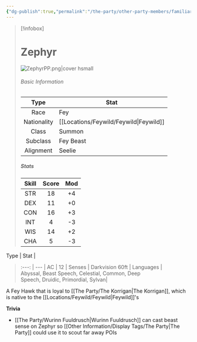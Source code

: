 ```yaml
---
{"dg-publish":true,"permalink":"/the-party/other-party-members/familiars/zephyr/","updated":"2025-01-14T20:46:21.729+00:00"}
---
```


 > [!infobox]
> 
> # Zephyr
> ![ZephyrPP.png|cover hsmall](/img/user/Admin/Attachments/ZephyrPP.png)
> ###### Basic Information
> 
>  Type | Stat |
> :----: | --- |
>  Race | Fey |
>  Nationality | [[Locations/Feywild/Feywild\|Feywild]] |
>  Class | Summon |
>  Subclass | Fey Beast |
>  Alignment | Seelie |
>  ##### Stats
> Skill | Score | Mod |
> :---: | :---: | :---: | 
>  STR | 18 | +4 | 
>  DEX | 11 | +0 |  
>  CON | 16 | +3 | 
>  INT | 4 | -3 | 
>  WIS | 14 | +2 | 
>  CHA | 5 | -3 | 
>  
Type | Stat |
>:---: | --- |
>AC | 12 |
>Senses | Darkvision 60ft |
>Languages | Abyssal, Beast Speech, Celestial, Common, Deep Speech, Druidic, Primordial, Sylvan|

A Fey Hawk that is loyal to [[The Party/The Korrigan\|The Korrigan]], which is native to the [[Locations/Feywild/Feywild\|Feywild]]'s

**Trivia**
- [[The Party/Wurinn Fuuldrusch\|Wurinn Fuuldrusch]] can cast beast sense on Zephyr so [[Other Information/Display Tags/The Party\|The Party]] could use it to scout far away POIs